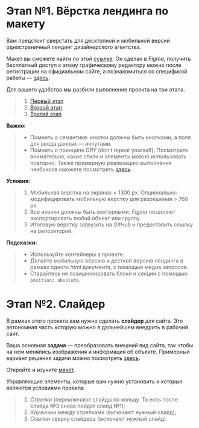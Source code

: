 # Этап №1. Вёрстка лендинга по макету

Вам предстоит сверстать для десктопной и мобильной версий одностраничный лендинг дизайнерского агентства.

Макет вы сможете найти по этой [ссылке](https://www.figma.com/file/TdXgADLSbn7npH24qcjkAg/IC-Repair-Design-Project?node-id=0%3A1 "Макет Figma"). Он сделан в _Figma_, получить бесплатный доступ к этому графическому редактору можно после регистрации на официальном сайте, а познакомиться со спецификой работы — [здесь](https://www.youtube.com/watch?v=aQO_XjHYq8I&ab_channel=%D0%90%D0%BD%D0%BD%D0%B0%D0%91%D0%BB%D0%BE%D0%BA "Урок по Figma").

Для вашего удобства мы разбили выполнение проекта на три этапа.

> 1. [Первый этап](https://www.figma.com/file/ymqdAeKFtqaapjJ2vTNdPj/Step-1?node-id=0%3A1&t=BRTDpzGI9NS4PPwR-0 "Первый этап")
> 2. [Второй этап](https://www.figma.com/file/09z6A4hW6LYy5LgzXxRrUP/Step2?node-id=0%3A1&t=zO8cLTsVu6BMZgO4-0 "Второй этап")
> 3. [Третий этап](https://www.figma.com/file/dRJXvepEnMdszuMlmotIGj/Step-3?node-id=0%3A1&t=RHszPpQoZOKgAKb1-0 "Третий этап")

**Важно:**

> - Помнить о семантике: кнопки должны быть кнопками, а поля для ввода данных — инпутами.
> - Помнить о принципе _DRY_ (don’t repeat yourself). Посмотрите внимательно, какие стили и элементы можно использовать повторно.
>   Также примерную реализацию выполнения чекбоксов сможете посмотреть [здесь](https://codepen.io/SkillFactory/pen/qBpdZPY "Пример чекбокса").

**Условия:**

> 1. Мобильная верстка на экранах < 1300 px. Опционально: модифицировать мобильную верстку для разрешения > 768 px.
> 2. Все иконки должны быть векторными. _Figma_ позволяет экспортировать любой объект или группу.
> 3. Итоговую вёрстку загрузить на _GitHub_ и предоставить ссылку на репозиторий.

**Подсказки:**

> - Используйте контейнеры в проекте.
> - Делайте мобильную версию и десткоп версию лендинга в рамках одного _html_ документа, с помощью медиа запросов.
> - Старайтесь не позиционировать блоки и секции с помощью `position: absolute`.

# Этап №2. Слайдер

В рамках этого проекта вам нужно сделать __слайдер__ для сайта. Это автономная часть которую можно в дальнейшем внедрить в рабочий сайт. 

Ваша основная __задача__ — преобразовать внешний вид сайта, так чтобы на нем менялись изображения и информация об объекте. Примерный вариант решения задачи можно посмотреть [здесь](https://codepen.io/SkillFactory/pen/NWYraLv).

Откройте и изучите [макет](https://www.figma.com/file/D4rkmpfIjEC3GwYBPgE1vd/Slider).

Управляющие элементы, которые вам нужно установить и которые являются условиями проекта:

> 1. _Стрелки_ (переключают слайды по кольцу. То есть после слайда №3 снова пойдет слайд №1);
> 2. _Кружочки_ между стрелками (включают нужный слайд);
> 3. _Ссылки_ сверху слайдера (включают нужный слайд).

